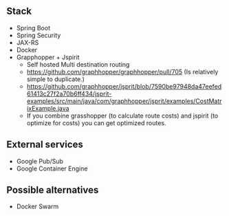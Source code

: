 ## Stack 
* Spring Boot
* Spring Security
* JAX-RS
* Docker
* Grapphopper + Jspirit
  * Self hosted Multi destination routing
  * https://github.com/graphhopper/graphhopper/pull/705 (Is relatively simple to duplicate.)
  * https://github.com/graphhopper/jsprit/blob/7590be97948da47eefed61413c27f2a70b6ff434/jsprit-examples/src/main/java/com/graphhopper/jsprit/examples/CostMatrixExample.java
  * If you combine grasshopper (to calculate route costs) and jspirit (to optimize for costs) you can get optimized routes.
## External services
* Google Pub/Sub
* Google Container Engine

## Possible alternatives
* Docker Swarm
